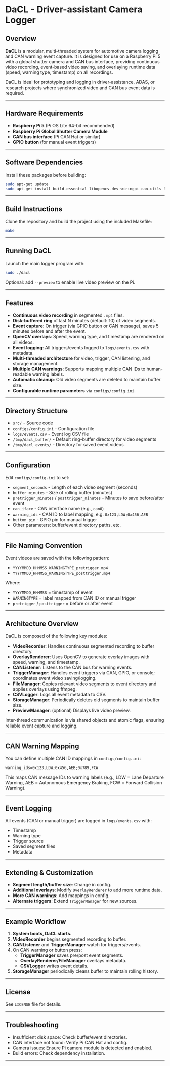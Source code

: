 # DaCL - Driver-assistant Camera Logger

## Overview

**DaCL** is a modular, multi-threaded system for automotive camera logging and CAN warning event capture. It is designed for use on a Raspberry Pi 5 with a global shutter camera and CAN bus interface, providing continuous video recording, event-based video saving, and overlaying runtime data (speed, warning type, timestamp) on all recordings. 

DaCL is ideal for prototyping and logging in driver-assistance, ADAS, or research projects where synchronized video and CAN bus event data is required.

---

## Hardware Requirements

- **Raspberry Pi 5** (Pi OS Lite 64-bit recommended)
- **Raspberry Pi Global Shutter Camera Module**
- **CAN bus interface** (Pi CAN Hat or similar)
- **GPIO button** (for manual event triggers)

---

## Software Dependencies

Install these packages before building:

```sh
sudo apt-get update
sudo apt-get install build-essential libopencv-dev wiringpi can-utils libcamera-dev ffmpeg
```

---

## Build Instructions

Clone the repository and build the project using the included Makefile:

```sh
make
```

---

## Running DaCL

Launch the main logger program with:

```sh
sudo ./dacl
```

Optional: add `--preview` to enable live video preview on the Pi.

---

## Features

- **Continuous video recording** in segmented `.mp4` files.
- **Disk-buffered ring** of last N minutes (default: 10) of video segments.
- **Event capture**: On trigger (via GPIO button or CAN message), saves 5 minutes before and after the event.
- **OpenCV overlays**: Speed, warning type, and timestamp are rendered on all videos.
- **Event logging**: All triggers/events logged to `logs/events.csv` with metadata.
- **Multi-threaded architecture** for video, trigger, CAN listening, and storage management.
- **Multiple CAN warnings**: Supports mapping multiple CAN IDs to human-readable warning labels.
- **Automatic cleanup**: Old video segments are deleted to maintain buffer size.
- **Configurable runtime parameters** via `configs/config.ini`.

---

## Directory Structure

- `src/` - Source code
- `configs/config.ini` - Configuration file
- `logs/events.csv` - Event log CSV file
- `/tmp/dacl_buffer/` - Default ring-buffer directory for video segments
- `/tmp/dacl_events/` - Directory for saved event videos

---

## Configuration

Edit `configs/config.ini` to set:

- `segment_seconds` - Length of each video segment (seconds)
- `buffer_minutes` - Size of rolling buffer (minutes)
- `pretrigger_minutes` / `posttrigger_minutes` - Minutes to save before/after event
- `can_iface` - CAN interface name (e.g., `can0`)
- `warning_ids` - CAN ID to label mapping, e.g. `0x123,LDW;0x456,AEB`
- `button_pin` - GPIO pin for manual trigger
- Other parameters: buffer/event directory paths, etc.

---

## File Naming Convention

Event videos are saved with the following pattern:

- `YYYYMMDD_HHMMSS_WARNINGTYPE_pretrigger.mp4`
- `YYYYMMDD_HHMMSS_WARNINGTYPE_posttrigger.mp4`

Where:
- `YYYYMMDD_HHMMSS` = timestamp of event
- `WARNINGTYPE` = label mapped from CAN ID or manual trigger
- `pretrigger` / `posttrigger` = before or after event

---

## Architecture Overview

DaCL is composed of the following key modules:

- **VideoRecorder**: Handles continuous segmented recording to buffer directory.
- **OverlayRenderer**: Uses OpenCV to generate overlay images with speed, warning, and timestamp.
- **CANListener**: Listens to the CAN bus for warning events.
- **TriggerManager**: Handles event triggers via CAN, GPIO, or console; coordinates event video saving/logging.
- **FileManager**: Copies relevant video segments to event directory and applies overlays using ffmpeg.
- **CSVLogger**: Logs all event metadata to CSV.
- **StorageManager**: Periodically deletes old segments to maintain buffer size.
- **PreviewManager**: (optional) Displays live video preview.

Inter-thread communication is via shared objects and atomic flags, ensuring reliable event capture and logging.

---

## CAN Warning Mapping

You can define multiple CAN ID mappings in `configs/config.ini`:

```
warning_ids=0x123,LDW;0x456,AEB;0x789,FCW
```

This maps CAN message IDs to warning labels (e.g., LDW = Lane Departure Warning, AEB = Autonomous Emergency Braking, FCW = Forward Collision Warning).

---

## Event Logging

All events (CAN or manual trigger) are logged in `logs/events.csv` with:

- Timestamp
- Warning type
- Trigger source
- Saved segment files
- Metadata

---

## Extending & Customization

- **Segment length/buffer size**: Change in config.
- **Additional overlays**: Modify `OverlayRenderer` to add more runtime data.
- **More CAN warnings**: Add mappings in config.
- **Alternate triggers**: Extend `TriggerManager` for new sources.

---

## Example Workflow

1. **System boots, DaCL starts.**
2. **VideoRecorder** begins segmented recording to buffer.
3. **CANListener** and **TriggerManager** watch for triggers/events.
4. On CAN warning or button press:
    - **TriggerManager** saves pre/post event segments.
    - **OverlayRenderer/FileManager** overlays metadata.
    - **CSVLogger** writes event details.
5. **StorageManager** periodically cleans buffer to maintain rolling history.

---

## License

See `LICENSE` file for details.

---

## Troubleshooting

- Insufficient disk space: Check buffer/event directories.
- CAN interface not found: Verify Pi CAN Hat and config.
- Camera issues: Ensure Pi camera module is detected and enabled.
- Build errors: Check dependency installation.

---
